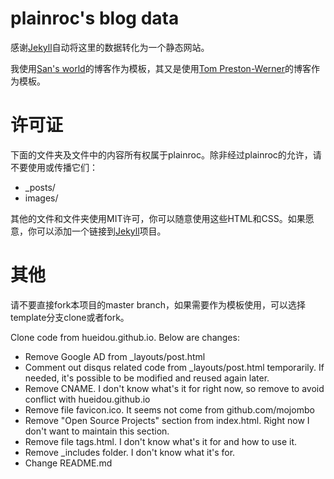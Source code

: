 ﻿plainroc's blog data
===

感谢[Jekyll](http://github.com/mojombo/jekyll)自动将这里的数据转化为一个静态网站。

我使用[San's world](http://hueidou.github.io/)的博客作为模板，其又是使用[Tom Preston-Werner](http://tom.preston-werner.com/)的博客作为模板。

许可证
===

下面的文件夹及文件中的内容所有权属于plainroc。除非经过plainroc的允许，请不要使用或传播它们：

* _posts/
* images/

其他的文件和文件夹使用MIT许可，你可以随意使用这些HTML和CSS。如果愿意，你可以添加一个链接到[Jekyll](http://github.com/mojombo/jekyll)项目。

其他
===

请不要直接fork本项目的master branch，如果需要作为模板使用，可以选择template分支clone或者fork。

Clone code from hueidou.github.io. Below are changes:

- Remove Google AD from _layouts/post.html
- Comment out disqus related code from _layouts/post.html temporarily. If needed, it's possible to be modified and reused again later.
- Remove CNAME. I don't know what's it for right now, so remove to avoid conflict with hueidou.github.io
- Remove file favicon.ico. It seems not come from github.com/mojombo
- Remove "Open Source Projects" section from index.html. Right now I don't want to maintain this section.
- Remove file tags.html. I don't know what's it for and how to use it.
- Remove _includes folder. I don't know what it's for.
- Change README.md
